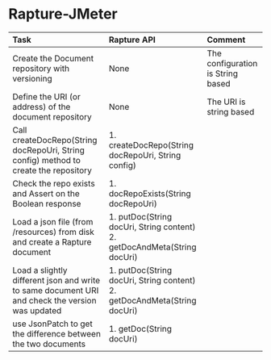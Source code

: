 # Rapture-JMeter

Task | Rapture API | Comment
:---  | :--- | :---
Create the Document repository with versioning | None | The configuration is String based
Define the URI (or address) of the document repository | None | The URI is string based
Call createDocRepo(String docRepoUri, String config) method to create the repository | 1. createDocRepo(String docRepoUri, String config) |
Check the repo exists and Assert on the Boolean response | 1. docRepoExists(String docRepoUri) |
Load a json file (from /resources) from disk and create a Rapture document | 1. putDoc(String docUri, String content) 2. getDocAndMeta(String docUri) |
Load a slightly different json and write to same document URI and check the version was updated | 1. putDoc(String docUri, String content) 2. getDocAndMeta(String docUri) |
use JsonPatch to get the difference between the two documents | 1. getDoc(String docUri) |
